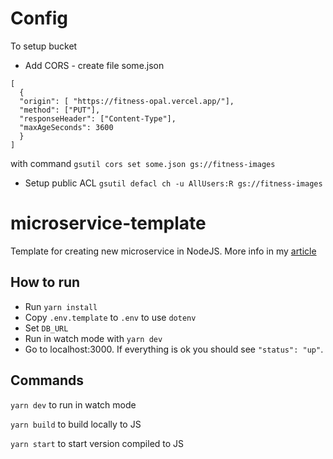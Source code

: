 # Config
To setup bucket 
* Add CORS - create file some.json
````
[
  {
  "origin": [ "https://fitness-opal.vercel.app/"],
  "method": ["PUT"],
  "responseHeader": ["Content-Type"],
  "maxAgeSeconds": 3600
  }
]
```` 
with command `gsutil cors set some.json gs://fitness-images`
* Setup public ACL `gsutil defacl ch -u AllUsers:R gs://fitness-images`
# microservice-template

Template for creating new microservice in NodeJS. More info in my [article](https://medium.com/@szczerbicki.pawel/master-clean-architecture-in-nodejs-5de7407b3b90)

## How to run
* Run `yarn install`
* Copy `.env.template` to `.env` to use `dotenv`
* Set `DB_URL`
* Run in watch mode with `yarn dev`
* Go to localhost:3000. If everything is ok you should see `"status": "up"`.


## Commands
`yarn dev` to run in watch mode

`yarn build` to build locally to JS

`yarn start` to start version compiled to JS

